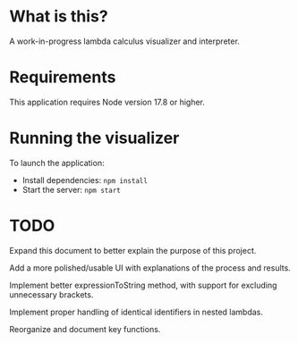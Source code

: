 # What is this?

A work-in-progress lambda calculus visualizer and interpreter.

# Requirements

This application requires Node version 17.8 or higher.

# Running the visualizer

To launch the application:

- Install dependencies: `npm install`
- Start the server: `npm start`

# TODO

Expand this document to better explain the purpose of this project.

Add a more polished/usable UI with explanations of the process and results.

Implement better expressionToString method, with support for excluding unnecessary brackets.

Implement proper handling of identical identifiers in nested lambdas.

Reorganize and document key functions.
